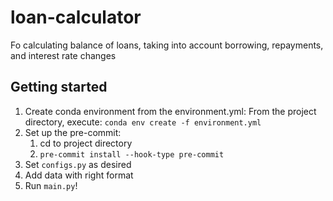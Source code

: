 # loan-calculator
Fo calculating balance of loans, taking into account borrowing, repayments, and interest rate changes
## Getting started 
1. Create conda environment from the environment.yml: From the project directory, execute: `conda env create -f environment.yml`
2. Set up the pre-commit:
    1. cd to project directory
    2. `pre-commit install --hook-type pre-commit`
3. Set `configs.py` as desired
4. Add data with right format
4. Run `main.py`!
